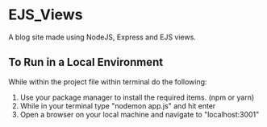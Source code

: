 # EJS_Views
A blog site made using NodeJS, Express and EJS views.


## To Run in a Local Environment
While within the project file within terminal do the following:
1. Use your package manager to install the required items. (npm or yarn)
2. While in your terminal type "nodemon app.js" and hit enter
3. Open a browser on your local machine and navigate to "localhost:3001"
